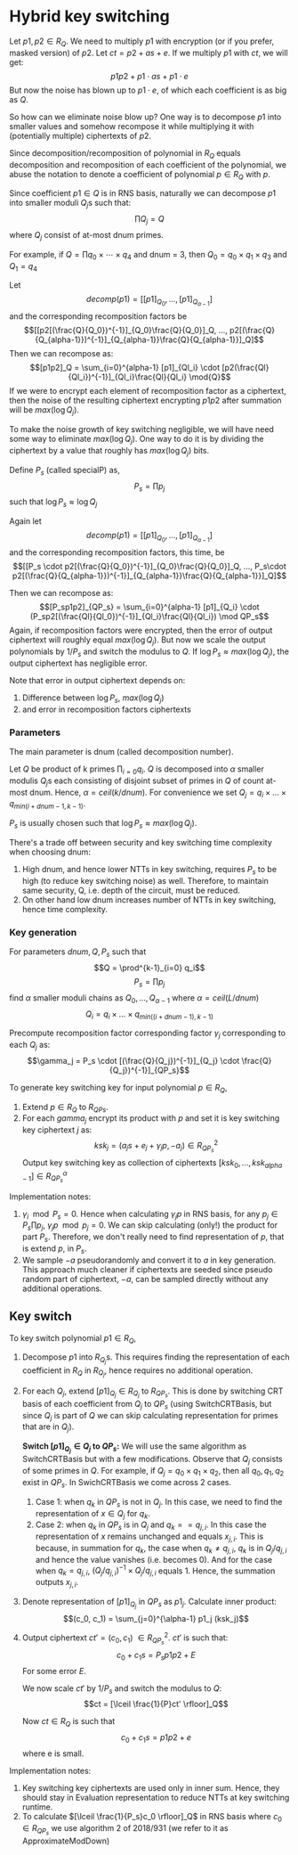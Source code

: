 # Hybrid key switching

Let $p1 , p2\in R_{Q}$. We need to multiply $p1$ with encryption (or if you prefer, masked version) of $p2$. Let $ct = p2 + as + e$. If we multiply $p1$ with $ct$, we will get:
$$p1p2 + p1\cdot as + p1 \cdot e$$
But now the noise has blown up to $p1 \cdot e$, of which each coefficient is as big as $Q$.

So how can we eliminate noise blow up? One way is to decompose $p1$ into smaller values and somehow recompose it while multiplying it with (potentially multiple) ciphertexts of $p2$.

Since decomposition/recomposition of polynomial in $R_{Q}$ equals decomposition and recomposition of each coefficient of the polynomial, we abuse the notation to denote a coefficient of polynomial $p \in R_{Q}$ with $p$.

Since coefficient $p1 \in Q$ is in RNS basis, naturally we can decompose $p1$ into smaller moduli $Q_j$s such that:
$$\prod Q_j = Q$$
where $Q_j$ consist of at-most dnum primes.

For example, if $Q = \prod q_0 \times \cdots \times q_4$ and dnum = 3, then $Q_0 = q_0 \times q_1 \times q_3$ and $Q_1 = q_4$

Let
$$decomp(p1) = [[p1]_{Q_0}, ..., [p1]_{Q_{\alpha-1}}]$$
and the corresponding recomposition factors be
$$[[p2[(\frac{Q}{Q_0})^{-1}]_{Q_0}\frac{Q}{Q_0}]_Q, ..., p2[(\frac{Q}{Q_{alpha-1}})^{-1}]_{Q_{alpha-1}}\frac{Q}{Q_{alpha-1}}]_Q]$$
Then we can recompose as:
$$[p1p2]_Q = \sum_{i=0}^{alpha-1} [p1]_{Ql_i} \cdot [p2(\frac{Ql}{Ql_i})^{-1}]_{Ql_i}\frac{Ql}{Ql_i} \mod{Q}$$
If we were to encrypt each element of recomposition factor as a ciphertext, then the noise of the resulting ciphertext encrypting $p1p2$ after summation will be $max(\log{Q_j})$.

To make the noise growth of key switching negligible, we will have need some way to eliminate $max(\log{Q_j})$. One way to do it is by dividing the ciphertext by a value that roughly has $max(\log{Q_j})$ bits.

Define $P_s$ (called specialP) as,
$$P_s = \prod p_j$$
such that $\log{P_s} \approx \log{Q_j}$

Again let
$$decomp(p1) = [[p1]_{Q_0}, ..., [p1]_{Q_{\alpha-1}}]$$
and the corresponding recomposition factors, this time, be
$$[[P_s \cdot p2[(\frac{Q}{Q_0})^{-1}]_{Q_0}\frac{Q}{Q_0}]_Q, ..., P_s\cdot p2[(\frac{Q}{Q_{alpha-1}})^{-1}]_{Q_{alpha-1}}\frac{Q}{Q_{alpha-1}}]_Q]$$

Then we can recompose as:
$$[P_sp1p2]_{QP_s} = \sum_{i=0}^{alpha-1} [p1]_{Q_i} \cdot (P_sp2[(\frac{Ql}{Ql_0})^{-1}]_{Ql_i}\frac{Ql}{Ql_i}) \mod QP_s$$
Again, if recomposition factors were encrypted, then the error of output ciphertext will roughly equal $max(\log{Q_j})$. But now we scale the output polynomials by $1/P_s$ and switch the modulus to $Q$. If $\log{P_s} \approx max(\log{Q_j})$, the output ciphertext has negligible error.

Note that error in output ciphertext depends on:

1. Difference between $\log{P_s}$, $max(\log{Q_j})$
2. and error in recomposition factors ciphertexts

### Parameters

The main parameter is dnum (called decomposition number).

Let $Q$ be product of k primes $\prod_{i=0} q_i$. $Q$ is decomposed into $\alpha$ smaller modulis $Q_j$s each consisting of disjoint subset of primes in $Q$ of count at-most dnum. Hence, $\alpha = ceil(k/dnum)$. For convenience we set $Q_j = q_i \times ... \times q_{min(i+dnum-1, k-1)}$.

$P_s$ is usually chosen such that $\log{P_s} \approx max(\log{Q_j})$.

There's a trade off between security and key switching time complexity when choosing dnum:

1. High dnum, and hence lower NTTs in key switching, requires $P_s$ to be high (to reduce key switching noise) as well. Therefore, to maintain same security, Q, i.e. depth of the circuit, must be reduced.
2. On other hand low dnum increases number of NTTs in key switching, hence time complexity.

### Key generation

For parameters $dnum, Q, P_s$ such that
$$Q = \prod^{k-1}_{i=0} q_i$$
$$P_s = \prod{p_j}$$
find $\alpha$ smaller moduli chains as $Q_0, ..., Q_{\alpha-1}$ where $\alpha = ceil(L/dnum)$
$$Q_i = q_i \times ... \times q_{min((i + dnum - 1), k-1)}$$

Precompute recomposition factor corresponding factor $\gamma_j$ corresponding to each $Q_j$ as:
$$\gamma_j = P_s \cdot [(\frac{Q}{Q_j})^{-1}]_{Q_j} \cdot \frac{Q}{Q_j})^{-1}]_{QP_s}$$

To generate key switching key for input polynomial $p \in R_{Q}$,

1. Extend $p \in R_{Q}$ to $R_{QPs}$.
2. For each $gamma_j$ encrypt its product with $p$ and set it is key switching key ciphertext $j$ as:
   $$ksk_j = (a_js + e_j + \gamma_j p, -a_j) \in R^2_{QP_s}$$
   Output key switching key as collection of ciphertexts $[ksk_0, ..., ksk_{alpha-1}] \in R^{\alpha}_{QP_s}$

Implementation notes:

1. $\gamma_i \mod P_s = 0$. Hence when calculating $\gamma_jp$ in RNS basis, for any $p_j \in P_s \prod{p_j}$, $\gamma_jp \mod{p_j} = 0$. We can skip calculating (only!) the product for part $P_s$. Therefore, we don't really need to find representation of $p$, that is extend $p$, in $P_s$.
2. We sample $-a$ pseudorandomly and convert it to $a$ in key generation. This approach much cleaner if ciphertexts are seeded since pseudo random part of ciphertext, $-a$, can be sampled directly without any additional operations.

## Key switch

To key switch polynomial $p1 \in R_{Q}$,

1. Decompose $p1$ into $R_{Q_j}$s. This requires finding the representation of each coefficient in $R_Q$ in $R_{Q_j}$, hence requires no additional operation.
2. For each $Q_j$, extend $[p1]_{Q_j} \in R_{Q_j}$ to $R_{QP_s}.$ This is done by switching CRT basis of each coefficient from $Q_j$ to $QP_s$ (using SwitchCRTBasis, but since $Q_j$ is part of $Q$ we can skip calculating representation for primes that are in $Q_j$).

    **Switch $[p1]_{Q_j} \in Q_j$ to $QP_s$:**
    We will use the same algorithm as SwitchCRTBasis but with a few modifications. Observe that $Q_j$ consists of some primes in $Q$. For example, if $Q_j = q_0 \times q_1 \times q_2$, then all $q_0, q_1, q_2$ exist in $QP_s$. In SwichCRTBasis we come across 2 cases.

    1. Case 1: when $q_k$ in $QP_s$ is not in $Q_j$. In this case, we need to find the representation of $x \in Q_j$ for $q_k$.
    2. Case 2: when $q_k$ in $QP_s$ is in $Q_j$ and $q_k == q_{j,i}$. In this case the representation of $x$ remains unchanged and equals $x_{j,i}$. This is because, in summation for $q_k$, the case when $q_k \neq q_{j,i}$, $q_k$ is in $Q_j/q_{j,i}$ and hence the value vanishes (i.e. becomes 0). And for the case when $q_k = q_{j,i}$, $(Q_j/q_{j,i})^{-1} \times Q_j/q_{j,i}$ equals 1. Hence, the summation outputs $x_{j,i}$.

3. Denote representation of $[p1]_{Q_j}$ in $QP_s$ as $p1_j$. Calculate inner product:
   $$(c_0, c_1) = \sum_{j=0}^{\alpha-1} p1_j (ksk_j)$$
4. Output ciphertext $ct' = (c_0, c_1)$ $\in R^2_{QP_s}$. $ct'$ is such that:
   $$c_0 + c_1s = P_sp1p2 + E$$
   For some error $E$.

    We now scale $ct'$ by $1/P_s$ and switch the modulus to $Q$:
    $$ct = [\lceil \frac{1}{P}ct' \rfloor]_Q$$

    Now $ct \in R_Q$ is such that
    $$c_0 + c_1s = p1p2 + e$$
    where e is small.

Implementation notes:

1. Key switching key ciphertexts are used only in inner sum. Hence, they should stay in Evaluation representation to reduce NTTs at key switching runtime.
2. To calculate $[\lceil \frac{1}{P_s}c_0 \rfloor]_Q$ in RNS basis where $c_0 \in R_{QP_s}$ we use algorithm 2 of 2018/931 (we refer to it as ApproximateModDown)

